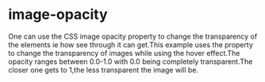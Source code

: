 # image-opacity
One can use the CSS image opacity property to change the transparency of the elements ie how see through it can get.This example uses the property to change the transparency of images while using the hover effect.The opacity ranges between 0.0-1.0 with 0.0 being completely transparent.The closer one gets to 1,the less transparent the image will be.
